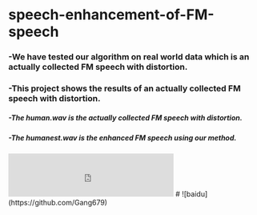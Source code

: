 # speech-enhancement-of-FM-speech
### -We have tested our algorithm on real world data which is an actually collected FM speech with distortion.
### -This project shows the results of an actually collected FM speech with distortion.
##### -The human.wav is the actually collected FM speech with distortion.
##### -The humanest.wav is the enhanced FM speech using our method.
<iframe frameborder="no" border="0" marginwidth="0" marginheight="0" width=330 height=86 src="https://github.com/YingMa-cc/speech-enhancement-of-FM-speech.git/human.wav">
</iframe>
# ![baidu](https://github.com/Gang679) 
